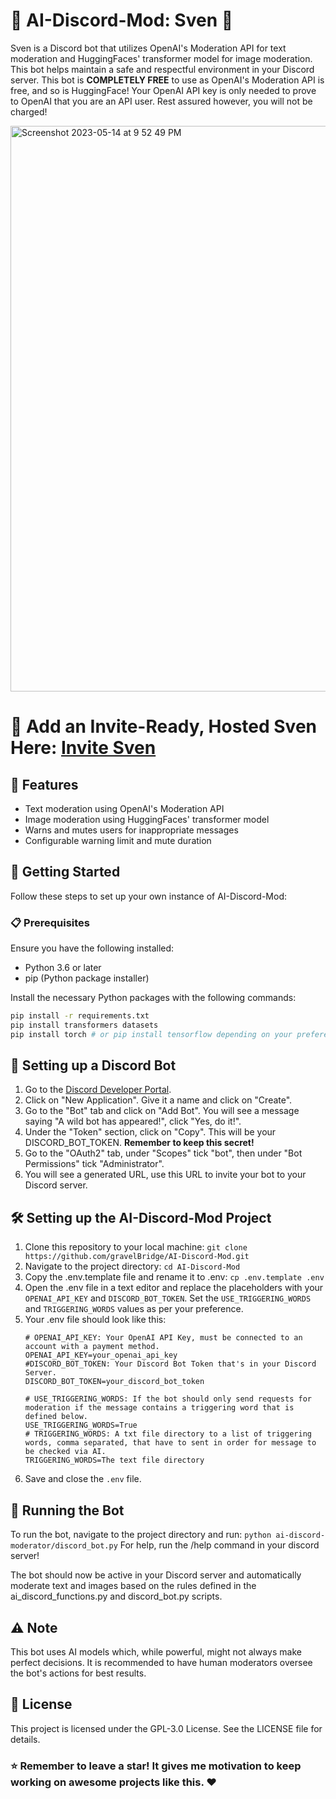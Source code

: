# 🤖 AI-Discord-Mod: Sven 🤖

Sven is a Discord bot that utilizes OpenAI's Moderation API for text moderation and HuggingFaces' transformer model for image moderation. This bot helps maintain a safe and respectful environment in your Discord server. This bot is **COMPLETELY FREE** to use as OpenAI's Moderation API is free, and so is HuggingFace! Your OpenAI API key is only needed to prove to OpenAI that you are an API user. Rest assured however, you will not be charged!

<img width="905" alt="Screenshot 2023-05-14 at 9 52 49 PM" src="https://github.com/gravelBridge/AI-Discord-Mod/assets/107640947/a99b8325-d8f7-471a-8a5e-f341557d7c21">

# 🚀 Add an Invite-Ready, Hosted Sven Here: [Invite Sven](https://discord.com/api/oauth2/authorize?client_id=1106027638180565003&permissions=8&scope=bot)

## 🌟 Features

- Text moderation using OpenAI's Moderation API
- Image moderation using HuggingFaces' transformer model
- Warns and mutes users for inappropriate messages
- Configurable warning limit and mute duration


## 🚀 Getting Started

Follow these steps to set up your own instance of AI-Discord-Mod:


### 📋 Prerequisites

Ensure you have the following installed:
- Python 3.6 or later
- pip (Python package installer)

Install the necessary Python packages with the following commands:

```sh
pip install -r requirements.txt
pip install transformers datasets
pip install torch # or pip install tensorflow depending on your preference
```


## 🤖 Setting up a Discord Bot
  1. Go to the [Discord Developer Portal](https://discord.com/developers/applications).
  2. Click on "New Application". Give it a name and click on "Create".
  3. Go to the "Bot" tab and click on "Add Bot". You will see a message saying "A wild bot has appeared!", click "Yes, do it!".
  4. Under the "Token" section, click on "Copy". This will be your DISCORD_BOT_TOKEN. **Remember to keep this secret!**
  5. Go to the "OAuth2" tab, under "Scopes" tick "bot", then under "Bot Permissions" tick "Administrator".
  6. You will see a generated URL, use this URL to invite your bot to your Discord server.
## 🛠 Setting up the AI-Discord-Mod Project
  1. Clone this repository to your local machine:
     `git clone https://github.com/gravelBridge/AI-Discord-Mod.git`
  2. Navigate to the project directory:
     `cd AI-Discord-Mod`
  3. Copy the .env.template file and rename it to .env:
     `cp .env.template .env`
  4. Open the .env file in a text editor and replace the placeholders with your `OPENAI_API_KEY` and `DISCORD_BOT_TOKEN`. Set the `USE_TRIGGERING_WORDS` and `TRIGGERING_WORDS` values as per your preference.
  5. Your .env file should look like this:
     ```
     # OPENAI_API_KEY: Your OpenAI API Key, must be connected to an account with a payment method.
     OPENAI_API_KEY=your_openai_api_key
     #DISCORD_BOT_TOKEN: Your Discord Bot Token that's in your Discord Server.
     DISCORD_BOT_TOKEN=your_discord_bot_token

     # USE_TRIGGERING_WORDS: If the bot should only send requests for moderation if the message contains a triggering word that is defined below.
     USE_TRIGGERING_WORDS=True
     # TRIGGERING_WORDS: A txt file directory to a list of triggering words, comma separated, that have to sent in order for message to be checked via AI. 
     TRIGGERING_WORDS=The text file directory
     ```
  6. Save and close the `.env` file.


## 🏃 Running the Bot
To run the bot, navigate to the project directory and run:
`python ai-discord-moderator/discord_bot.py`
For help, run the /help command in your discord server!

The bot should now be active in your Discord server and automatically moderate text and images based on the rules defined in the ai_discord_functions.py and discord_bot.py scripts.


## ⚠️ Note
This bot uses AI models which, while powerful, might not always make perfect decisions. It is recommended to have human moderators oversee the bot's actions for best results.


## 📝 License
This project is licensed under the GPL-3.0 License. See the LICENSE file for details.



### ⭐ Remember to leave a star! It gives me motivation to keep working on awesome projects like this. ❤️
